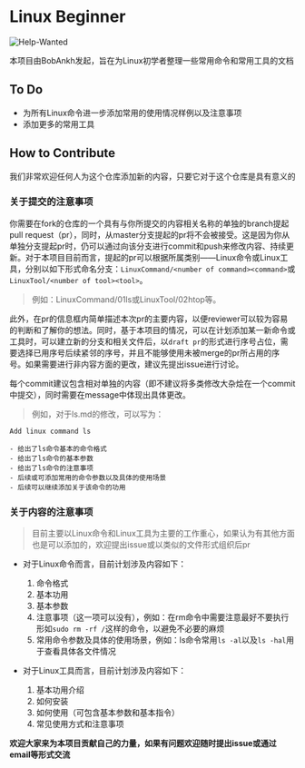 # Linux Beginner

![Help-Wanted](https://img.shields.io/badge/HelpWanted-Unfinished-red)

本项目由BobAnkh发起，旨在为Linux初学者整理一些常用命令和常用工具的文档

## To Do

- 为所有Linux命令进一步添加常用的使用情况样例以及注意事项
- 添加更多的常用工具

## How to Contribute

我们非常欢迎任何人为这个仓库添加新的内容，只要它对于这个仓库是具有意义的

### 关于提交的注意事项

你需要在fork的仓库的一个具有与你所提交的内容相关名称的单独的branch提起pull request（pr），同时，从master分支提起的pr将不会被接受。这是因为你从单独分支提起pr时，仍可以通过向该分支进行commit和push来修改内容、持续更新。对于本项目目前而言，提起的pr可以根据所属类别——Linux命令或Linux工具，分别以如下形式命名分支：`LinuxCommand/<number of command><command>`或`LinuxTool/<number of tool><tool>`。

> 例如：LinuxCommand/01ls或LinuxTool/02htop等。

此外，在pr的信息框内简单描述本次pr的主要内容，以便reviewer可以较为容易的判断和了解你的想法。同时，基于本项目的情况，可以在计划添加某一新命令或工具时，可以建立新的分支和相关文件后，以`draft pr`的形式进行序号占位，需要选择已用序号后续紧邻的序号，并且不能够使用未被merge的pr所占用的序号。如果需要进行非内容方面的更改，建议先提出issue进行讨论。

每个commit建议包含相对单独的内容（即不建议将多类修改大杂烩在一个commit中提交），同时需要在message中体现出具体更改。

> 例如，对于ls.md的修改，可以写为：

```text
Add linux command ls

- 给出了ls命令基本的命令格式
- 给出了ls命令的基本参数
- 给出了ls命令的注意事项
- 后续或可添加常用的命令参数以及具体的使用场景
- 后续可以继续添加关于该命令的功用
```

### 关于内容的注意事项

> 目前主要以Linux命令和Linux工具为主要的工作重心，如果认为有其他方面也是可以添加的，欢迎提出issue或以类似的文件形式组织后pr

- 对于Linux命令而言，目前计划涉及内容如下：
    1. 命令格式
    2. 基本功用
    3. 基本参数
    4. 注意事项（这一项可以没有），例如：在rm命令中需要注意最好不要执行形如`sudo rm -rf /`这样的命令，以避免不必要的麻烦
    5. 常用命令参数及具体的使用场景，例如：ls命令常用`ls -al`以及`ls -hal`用于查看具体各文件情况

- 对于Linux工具而言，目前计划涉及内容如下：
    1. 基本功用介绍
    2. 如何安装
    3. 如何使用（可包含基本参数和基本指令）
    4. 常见使用方式和注意事项

**欢迎大家来为本项目贡献自己的力量，如果有问题欢迎随时提出issue或通过email等形式交流**
